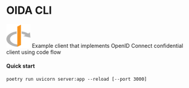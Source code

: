 # OIDA CLI

![](oida-icon.png)
Example client that implements OpenID Connect confidential client using code flow

#### Quick start

```command
poetry run uvicorn server:app --reload [--port 3000]
```
